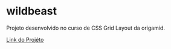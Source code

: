 # wildbeast
Projeto desenvolvido no curso de CSS Grid Layout da origamid.

[Link do Projéto](https://laercioaraujo25.github.io/wildbeast/)
